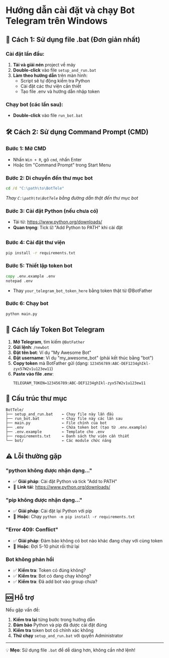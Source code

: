 # Hướng dẫn cài đặt và chạy Bot Telegram trên Windows

## 🚀 Cách 1: Sử dụng file .bat (Đơn giản nhất)

### Cài đặt lần đầu:
1. **Tải và giải nén** project về máy
2. **Double-click** vào file `setup_and_run.bat`
3. **Làm theo hướng dẫn** trên màn hình:
   - Script sẽ tự động kiểm tra Python
   - Cài đặt các thư viện cần thiết
   - Tạo file .env và hướng dẫn nhập token

### Chạy bot (các lần sau):
- **Double-click** vào file `run_bot.bat`

## 🛠️ Cách 2: Sử dụng Command Prompt (CMD)

### Bước 1: Mở CMD
- Nhấn `Win + R`, gõ `cmd`, nhấn Enter
- Hoặc tìm "Command Prompt" trong Start Menu

### Bước 2: Di chuyển đến thư mục bot
```cmd
cd /d "C:\path\to\BotTele"
```
*Thay `C:\path\to\BotTele` bằng đường dẫn thật đến thư mục bot*

### Bước 3: Cài đặt Python (nếu chưa có)
- Tải từ: https://www.python.org/downloads/
- **Quan trọng**: Tick ☑️ "Add Python to PATH" khi cài đặt

### Bước 4: Cài đặt thư viện
```cmd
pip install -r requirements.txt
```

### Bước 5: Thiết lập token bot
```cmd
copy .env.example .env
notepad .env
```
- Thay `your_telegram_bot_token_here` bằng token thật từ @BotFather

### Bước 6: Chạy bot
```cmd
python main.py
```

## 🔑 Cách lấy Token Bot Telegram

1. **Mở Telegram**, tìm kiếm `@BotFather`
2. **Gửi lệnh**: `/newbot`
3. **Đặt tên bot**: Ví dụ "My Awesome Bot"
4. **Đặt username**: Ví dụ "my_awesome_bot" (phải kết thúc bằng "bot")
5. **Copy token** mà BotFather gửi (dạng: `123456789:ABC-DEF1234ghIkl-zyx57W2v1u123ew11`)
6. **Paste vào file .env**:
   ```
   TELEGRAM_TOKEN=123456789:ABC-DEF1234ghIkl-zyx57W2v1u123ew11
   ```

## 📁 Cấu trúc thư mục
```
BotTele/
├── setup_and_run.bat    ← Chạy file này lần đầu
├── run_bot.bat          ← Chạy file này các lần sau
├── main.py              ← File chính của bot
├── .env                 ← Chứa token bot (tạo từ .env.example)
├── .env.example         ← Template cho .env
├── requirements.txt     ← Danh sách thư viện cần thiết
└── bot/                 ← Các module chức năng
```

## ⚠️ Lỗi thường gặp

### "python không được nhận dạng..."
- ✅ **Giải pháp**: Cài đặt Python và tick "Add to PATH"
- 🔗 **Link tải**: https://www.python.org/downloads/

### "pip không được nhận dạng..."
- ✅ **Giải pháp**: Cài đặt lại Python với pip
- 📝 **Hoặc**: Chạy `python -m pip install -r requirements.txt`

### "Error 409: Conflict"
- ✅ **Giải pháp**: Đảm bảo không có bot nào khác đang chạy với cùng token
- 🔄 **Hoặc**: Đợi 5-10 phút rồi thử lại

### Bot không phản hồi
- ✅ **Kiểm tra**: Token có đúng không?
- ✅ **Kiểm tra**: Bot có đang chạy không?
- ✅ **Kiểm tra**: Đã add bot vào group chưa?

## 🆘 Hỗ trợ

Nếu gặp vấn đề:
1. **Kiểm tra lại** từng bước trong hướng dẫn
2. **Đảm bảo** Python và pip đã được cài đặt đúng
3. **Kiểm tra** token bot có chính xác không
4. **Thử chạy** `setup_and_run.bat` với quyền Administrator

---

💡 **Mẹo**: Sử dụng file `.bat` để dễ dàng hơn, không cần nhớ lệnh!
